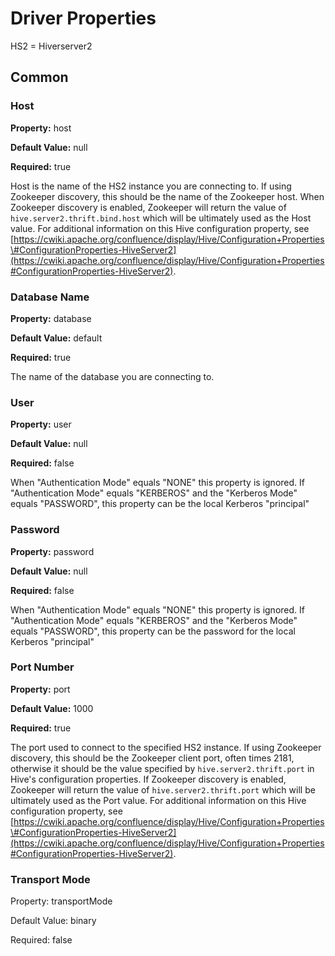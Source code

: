 # Driver Properties

HS2 = Hiverserver2

## Common

### Host

**Property:** host

**Default Value:** null

**Required:** true

Host is the name of the HS2 instance you are connecting to.  If using Zookeeper discovery, this should be the name of the Zookeeper host. When Zookeeper discovery is enabled, Zookeeper will return the value of `hive.server2.thrift.bind.host` which will be ultimately used as the Host value.  For additional information on this Hive configuration property, see [https://cwiki.apache.org/confluence/display/Hive/Configuration+Properties\#ConfigurationProperties-HiveServer2](https://cwiki.apache.org/confluence/display/Hive/Configuration+Properties#ConfigurationProperties-HiveServer2).

### Database Name

**Property:** database

**Default Value:** default

**Required:** true

The name of the database you are connecting to.

### User

**Property:** user

**Default Value:** null

**Required:** false

When "Authentication Mode" equals "NONE" this property is ignored.  If "Authentication Mode" equals "KERBEROS" and the "Kerberos Mode" equals "PASSWORD", this property can be the local Kerberos "principal"

### Password

**Property:** password

**Default Value:** null

**Required:** false

When "Authentication Mode" equals "NONE" this property is ignored.  If "Authentication Mode" equals "KERBEROS" and the "Kerberos Mode" equals "PASSWORD", this property can be the password for the local Kerberos "principal"

### Port Number

**Property:** port

**Default Value:** 1000

**Required:** true

The port used to connect to the specified HS2 instance.  If using Zookeeper discovery, this should be the Zookeeper client port, often times 2181, otherwise it should be the value specified by `hive.server2.thrift.port` in Hive's configuration properties.  If Zookeeper discovery is enabled, Zookeeper will return the value of `hive.server2.thrift.port`  which will be ultimately used as the Port value.  For additional information on this Hive configuration property, see [https://cwiki.apache.org/confluence/display/Hive/Configuration+Properties\#ConfigurationProperties-HiveServer2](https://cwiki.apache.org/confluence/display/Hive/Configuration+Properties#ConfigurationProperties-HiveServer2).

### Transport Mode

Property: transportMode

Default Value: binary

Required: false



